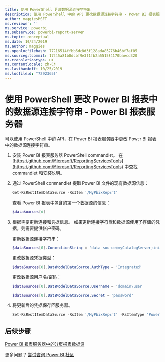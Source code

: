 ```yaml
---
title: 使用 PowerShell 更改数据源连接字符串
description: 使用 PowerShell 中的 API 更改数据源连接字符串 - Power BI 报表服务器。
author: maggiesMSFT
ms.reviewer: ''
ms.service: powerbi
ms.subservice: powerbi-report-server
ms.topic: conceptual
ms.date: 10/24/2019
ms.author: maggies
ms.openlocfilehash: 77716514ffbb6dc8d3f128ada85276b46bf7af05
ms.sourcegitcommit: 17f45a81b0dcbf9e3f1fb2a551584170baecd320
ms.translationtype: HT
ms.contentlocale: zh-CN
ms.lasthandoff: 10/25/2019
ms.locfileid: "72923656"
---
```

# <a name="change-data-source-connection-strings-in-power-bi-reports-with-powershell---power-bi-report-server"></a>使用 PowerShell 更改 Power BI 报表中的数据源连接字符串 - Power BI 报表服务器

可以使用 PowerShell 中的 API，在 Power BI 报表服务器中更改 Power BI 报表中的数据源连接字符串。 

1. 安装 Power BI 报表服务器 PowerShell commandlet。 在 [https://github.com/Microsoft/ReportingServicesTools](https://github.com/Microsoft/ReportingServicesTools) 中查找 commandlet 和安装说明。 

2. 通过 PowerShell commandlet 提取 Power BI 文件的现有数据源信息：

    ```powershell
    Get-RsRestItemDataSource -RsItem '/MyPbixReport'
    ```

    查看 Power BI 报表中包含的第一个数据源的信息： 

    ```powershell
    $dataSources[0]
    ```

3. 根据需要更新连接和凭据信息。 如果更新连接字符串和数据源使用了存储的凭据，则需要提供帐户密码。 

    更新数据源连接字符串：

    ```powershell
    $dataSources[0].ConnectionString = 'data source=myCatalogServer;initial catalog=ReportServer;persist security info=False' 
    ```

    更改数据源凭据类型：

    ```powershell
    $dataSources[0].DataModelDataSource.AuthType = 'Integrated'
    ```

    更改数据源用户名/密码：

    ```powershell
    $dataSources[0].DataModelDataSource.Username = 'domain\user
    ```
    ```powershell
    $dataSources[0].DataModelDataSource.Secret = 'password'
    ```

4. 将更新后的凭据保存回服务器。

    ```powershell
    Set-RsRestItemDataSource -RsItem '/MyPbixReport' -RsItemType 'PowerBIReport' -DataSources $dataSources
    ```

## <a name="next-steps"></a>后续步骤

[Power BI 报表服务器中的分页报表数据源](connect-data-sources.md) 

更多问题？ [尝试咨询 Power BI 社区](https://community.powerbi.com/)


